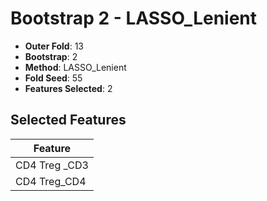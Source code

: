 # Bootstrap 2 - LASSO_Lenient

- **Outer Fold**: 13
- **Bootstrap**: 2
- **Method**: LASSO_Lenient
- **Fold Seed**: 55
- **Features Selected**: 2

## Selected Features

| Feature |
|---------|
| CD4 Treg _CD3 |
| CD4 Treg_CD4 |
